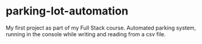 # parking-lot-automation

My first project as part of my Full Stack course. 
Automated parking system, running in the console while writing and reading from a csv file.
